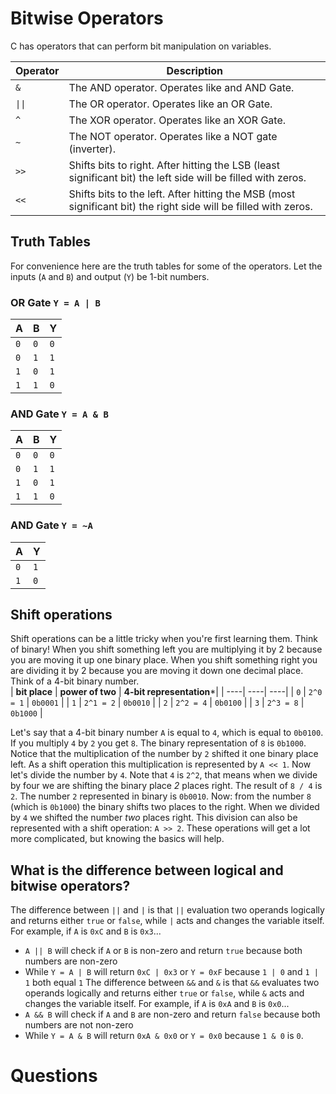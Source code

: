 # Bitwise Operators 
C has operators that can perform bit manipulation on variables. 

| **Operator** | **Description** |  
|----|----|
| `&` | The AND operator. Operates like and AND Gate. | 
| `\|\|` | The OR operator. Operates like an OR Gate. | 
| `^` | The XOR operator. Operates like an XOR Gate. | 
| `~` | The NOT operator. Operates like a NOT gate (inverter).  | 
| `>>` | Shifts bits to right. After hitting the LSB (least significant bit) the left side will be filled with zeros. | 
| `<<` | Shifts bits to the left. After hitting the MSB (most significant bit) the right side will be filled with zeros. | 

## Truth Tables
For convenience here are the truth tables for some of the operators. Let the inputs (`A` and `B`) and output (`Y`) be 1-bit numbers.  
### **OR Gate `Y = A | B`**
| **A** | **B** | **Y** | 
|----|----|---|
| `0` | `0`| `0`|
| `0` | `1`| `1`|
| `1` | `0`| `1`|
| `1` | `1`| `0`|

### **AND Gate `Y = A & B`**
| **A** | **B** | **Y** | 
|----|----|---|
| `0` | `0`| `0`|
| `0` | `1`| `1`|
| `1` | `0`| `1`|
| `1` | `1`| `0`|

### **AND Gate `Y = ~A`**
| **A** | **Y** | 
|----|----|
| `0` | `1`| 
| `1` | `0`| 

## Shift operations
Shift operations can be a little tricky when you're first learning them. Think of binary! When you shift something left you are multiplying it by 2 because you are moving it up one binary place. When you shift something right you are dividing it by 2 because you are moving it down one decimal place. Think of a 4-bit binary number.  
| **bit place** | **power of two** | **4-bit representation***|
| ----| ----| ----|
| `0` | `2^0 = 1` | `0b0001` |
| `1` | `2^1 = 2` | `0b0010` |
| `2` | `2^2 = 4` | `0b0100` |
| `3` | `2^3 = 8` | `0b1000` |

Let's say that a 4-bit binary number `A` is equal to `4`, which is equal to `0b0100`. If you multiply `4` by `2` you get `8`. The binary representation of `8` is `0b1000`. Notice that the multiplication of the number by `2` shifted it one binary place left. As a shift operation this multiplication is represented by `A << 1`.  Now let's divide the number by `4`. Note that `4` is `2^2`, that means when we divide by four we are shifting the binary place *2* places right. The result of `8 / 4` is `2`. The number `2` represented in binary is `0b0010`. Now: from the number `8` (which is `0b1000`) the binary shifts two places to the right. When we divided by `4` we shifted the number *two* places right. This division can also be represented with a shift operation: `A >> 2`. These operations will get a lot more complicated, but knowing the basics will help. 


## What is the difference between logical and bitwise operators?
The difference between `||` and `|` is that `||` evaluation two operands logically and returns either `true` or `false`, while `|` acts and changes the variable itself. For example, if `A` is `0xC` and `B` is `0x3`...
* `A || B` will check if `A` or `B` is non-zero and return `true` because both numbers are non-zero
* While `Y = A | B` will return `0xC | 0x3` or `Y = 0xF` because `1 | 0` and `1 | 1` both equal `1`
The difference between `&&` and `&` is that `&&` evaluates two operands logically and returns either `true` or `false`, while `&` acts and changes the variable itself. For example, if `A` is `0xA` and `B` is `0x0`...
* `A && B` will check if `A` and `B` are non-zero and return `false` because both numbers are not non-zero
* While `Y = A & B` will return `0xA & 0x0` or `Y = 0x0` because `1 & 0` is `0`.

# Questions


